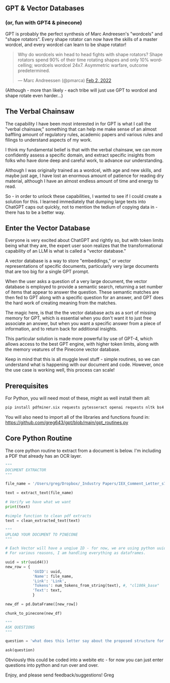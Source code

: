 ## GPT & Vector Databases
### (or, fun with GPT4 &amp; pinecone)


GPT is probably the perfect synthesis of Marc Andreesen's "wordcels" and "shape rotators". Every shape rotator can now have the skills of a master wordcel, and every wordcel can learn to be shape rotator! 

<blockquote class="twitter-tweet" data-width="550" data-lang="en" data-dnt="true" data-theme="light"><p lang="en" dir="ltr">Why do wordcels win head to head fights with shape rotators? Shape rotators spend 90% of their time rotating shapes and only 10% wordcelling; wordcels wordcel 24x7. Asymmetric warfare, outcome predetermined.</p>&mdash; Marc Andreessen (@pmarca) <a href="https://twitter.com/pmarca/status/1488985078545874944">Feb 2, 2022</a></blockquote>

(Although - more than likely - each tribe will just use GPT to wordcel and shape rotate even harder...)

## The Verbal Chainsaw

The capability I have been most interested in for GPT is what I call the "verbal chainsaw," something that can help me make sense of an almost baffling amount of regulatory rules, academic papers and various rules and filings to understand aspects of my work.

I think my fundamental belief is that with the verbal chainsaw, we can more confidently assess a specific domain, and extract specific insights from folks who have done deep and careful work, to advance our understanding.

Although I was originally trained as a wordcel, with age and new skills, and maybe just age, I have lost an enormous amount of patience for reading dry material, although I have an almost endless amount of time and energy to read.

So - in order to unlock these capabilities, I wanted to see if I could create a solution for this. I learned immediately that dumping large texts into ChatGPT caps out quickly, not to mention the tedium of copying data in - there has to be a better way.

## Enter the Vector Database

Everyone is very excited about ChatGPT and rightly so, but with token limits being what they are, the expert user soon realizes that the transformational capability of an LLM is what is called a "vector database." 

A vector database is a way to store "embeddings," or vector representations of specific documents, particularly very large documents that are too big for a single GPT prompt. 

When the user asks a question of a very large document, the vector database is employed to provide a semantic search, returning a set number of items that appear to answer the question. These semantic matches are then fed to GPT along with a specific question for an answer, and GPT does the hard work of creating meaning from the matches.

The magic here, is that the the vector database acts as a sort of missing memory for GPT, which is essential when you don't want it to just free associate an answer, but when you want a specific answer from a piece of information, and to return back for additional insights.

This particular solution is made more powerful by use of GPT-4, which allows access to the best GPT engine, with higher token limits, along with the memory veatures of the Pinecone vector database.

Keep in mind that this is all muggle level stuff - simple routines, so we can understand what is happening with our document and code. However, once the use case is working well, this process can scale!

## Prerequisites

For Python, you will need most of these, might as well install them all:

```python
pip install pdfminer.six requests pytesseract openai requests nltk bs4 xmltodict pinecone-client tiktoken pdf2image markdown plotly
```
You will also need to import all of the libraries and functions found in: https://github.com/greg643/gpt/blob/main/gpt_routines.py

## Core Python Routine

The core python routine to extract from a document is below. I'm including a PDF that already has an OCR layer.

```python
"""
DOCUMENT EXTRACTOR
"""

file_name = '/Users/greg/Dropbox/_Industry Papers/IEX_Comment_Letter_s73022-20160364-328968.pdf'

text = extract_text(file_name)

# Verify we have what we want
print(text)

#simple function to clean pdf extracts
text = clean_extracted_text(text)

"""
UPLOAD YOUR DOCUMENT TO PINECONE
"""

# Each Vector will have a unqiue ID - for now, we are using python uuids + chunk numbers
# For various reasons, I am handling everything as dataframes.

uuid = str(uuid4())
new_row = {
            'GUID': uuid,
            'Name': file_name, 
            'Link': 'Link', 
            'Tokens': num_tokens_from_string(text), #, "cl100k_base"
            'Text': text,
            }

new_df = pd.DataFrame([new_row])

chunk_to_pinecone(new_df)

"""
ASK QUESTIONS
"""

question = 'what does this letter say about the proposed structure for retail auctions?'

ask(question)
```

Obviously this could be coded into a webite etc - for now you can just enter questions into python and run over and over.

Enjoy, and please send feedback/suggestions!
Greg
